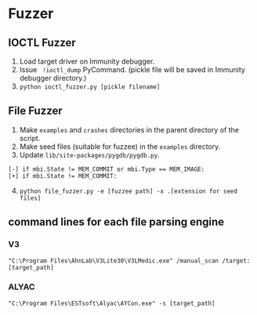 # Fuzzer

## IOCTL Fuzzer
1. Load target driver on Immunity debugger.
2. Issue ` !ioctl_dump` PyCommand. (pickle file will be saved in Immunity debugger directory.)
3. `python ioctl_fuzzer.py [pickle filename]`


## File Fuzzer
1. Make `examples` and `crashes` directories in the parent directory of the script.
2. Make seed files (suitable for fuzzee) in the `examples` directory.
3. Update `lib/site-packages/pygdb/pygdb.py`.  
```
[-] if mbi.State != MEM_COMMIT or mbi.Type == MEM_IMAGE:  
[+] if mbi.State != MEM_COMMIT:
```
4. `python file_fuzzer.py -e [fuzzee path] -x .[extension for seed files]`



## command lines for each file parsing engine
### V3
`"C:\Program Files\AhnLab\V3Lite30\V3LMedic.exe" /manual_scan /target:[target_path]`
### ALYAC
`"C:\Program Files\ESTsoft\Alyac\AYCon.exe" -s [target_path]`
